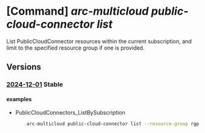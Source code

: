 # [Command] _arc-multicloud public-cloud-connector list_

List PublicCloudConnector resources within the current subscription, and limit to the specified resource group if one is provided.

## Versions

### [2024-12-01](/Resources/mgmt-plane/L3N1YnNjcmlwdGlvbnMve30vcHJvdmlkZXJzL21pY3Jvc29mdC5oeWJyaWRjb25uZWN0aXZpdHkvcHVibGljY2xvdWRjb25uZWN0b3Jz/2024-12-01.xml) **Stable**

<!-- mgmt-plane /subscriptions/{}/providers/microsoft.hybridconnectivity/publiccloudconnectors 2024-12-01 -->
<!-- mgmt-plane /subscriptions/{}/resourcegroups/{}/providers/microsoft.hybridconnectivity/publiccloudconnectors 2024-12-01 -->

#### examples

- PublicCloudConnectors_ListBySubscription
    ```bash
        arc-multicloud public-cloud-connector list --resource-group rgpublicCloud
    ```
